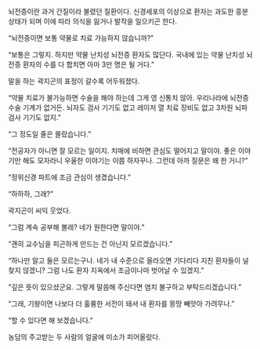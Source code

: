 뇌전증이란 과거 간질이라 불렸던 질환이다. 신경세포의 이상으로 환자는 과도한 흥분 상태가 되며 이에 따라 의식을 잃거나 발작을 일으키곤 한다.

“뇌전증이면 보통 약물로 치료 가능하지 않습니까?”

“보통은 그렇지. 하지만 약물 난치성 뇌전증 환자도 많단다. 국내에 있는 약물 난치성 뇌전증 환자의 수를 다 합치면 아마 3만 명은 될 거다.”

말을 하는 곽지곤의 표정이 갈수록 어두워졌다.

“약물 치료가 불가능하면 수술을 해야 하는데 그게 영 신통치 않아. 우리나라에 뇌전증 수술 기계가 없거든. 뇌자도 검사 기기도 없고 레이저 열 치료 장비도 없고 3차원 뇌파 검사 기기도 없지.”

“그 정도일 줄은 몰랐습니다.”

“전공자가 아니면 잘 모르는 일이지. 치매에 비하면 관심도 떨어지고 말이야. 좋은 이야기만 해도 모자라니 우울한 이야기는 이쯤 하자꾸나. 그런데 아까 질문은 왜 한 거니?”

“정위신경 파트에 조금 관심이 생겼습니다.”

“하하하, 그래?”

곽지곤이 씨익 웃었다.

“그럼 계속 공부해 볼래? 네가 원한다면 말이야.”

“괜히 교수님을 피곤하게 만드는 건 아닌지 모르겠습니다.”

“하나만 알고 둘은 모르는구나. 네가 내 수준으로 올라오면 기다리다 지친 환자들이 널 찾지 않겠니? 그럼 나도 환자 지옥에서 조금이나마 벗어날 수 있겠지.”

“깊은 뜻이 있으셨군요. 그렇게 말씀해 주신다면 염치 불구하고 부탁드리겠습니다.”

“그래, 기왕이면 나보다 더 훌륭한 서전이 돼서 내 환자를 몽땅 빼앗아 가려무나.”

“할 수 있다면 해 보겠습니다.”

농담의 주고받는 두 사람의 얼굴에 미소가 피어올랐다.